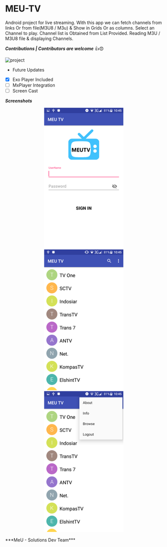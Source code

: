 # MEU-TV
Android project for live streaming. With this app we can fetch channels from links Or from file(M3U8 / M3u) & Show in Grids Or as columns.
Select an Channel to play.
Channel list is Obtained from List Provided.
Reading M3U / M3U8 file & displaying Channels.

***Contributions | Contributors are welcome*** 👍😍

![project](https://img.shields.io/badge/project-continue-brightgreen.svg)

* Future Updates
- [x] Exo Player Included
- [ ] MxPlayer Integration
- [ ] Screen Cast

***Screenshots***
<p align='center'>
    <img src="Screenshot_1.png" height="450px"/>
    <img src="Screenshot_2.png" height="450px"/>
    <img src="Screenshot_3.png" height="450px"/>
</p>
***MeU - Solutions Dev Team***
